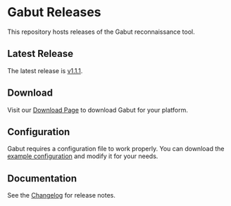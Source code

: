 # Gabut Releases

This repository hosts releases of the Gabut reconnaissance tool.

## Latest Release

The latest release is [v1.1.1](https://github.com/leakdump/gabut-release/releases/tag/v1.1.1).

## Download

Visit our [Download Page](https://leakdump.github.io/gabut-release/) to download Gabut for your platform.

## Configuration

Gabut requires a configuration file to work properly. You can download the [example configuration](https://github.com/leakdump/gabut-release/releases/download/latest/config.yaml.example) and modify it for your needs.

## Documentation

See the [Changelog](https://leakdump.github.io/gabut-release/changelog) for release notes.
